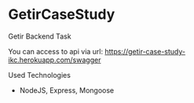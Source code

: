# GetirCaseStudy

Getir Backend Task

You can access to api via url: https://getir-case-study-ikc.herokuapp.com/swagger

Used Technologies

* NodeJS, Express, Mongoose

